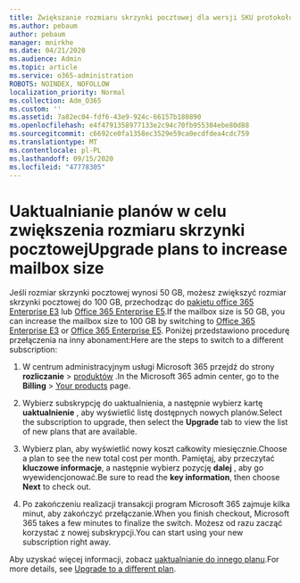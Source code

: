 ```yaml
---
title: Zwiększanie rozmiaru skrzynki pocztowej dla wersji SKU protokołu SMB
ms.author: pebaum
author: pebaum
manager: mnirkhe
ms.date: 04/21/2020
ms.audience: Admin
ms.topic: article
ms.service: o365-administration
ROBOTS: NOINDEX, NOFOLLOW
localization_priority: Normal
ms.collection: Adm_O365
ms.custom: ''
ms.assetid: 7a82ec04-fdf6-43e9-924c-66157b180890
ms.openlocfilehash: e4f4791358977133e2c94c70fb955304ebe80d88
ms.sourcegitcommit: c6692ce0fa1358ec3529e59ca0ecdfdea4cdc759
ms.translationtype: MT
ms.contentlocale: pl-PL
ms.lasthandoff: 09/15/2020
ms.locfileid: "47778305"
---
```

# <a name="upgrade-plans-to-increase-mailbox-size"></a><span data-ttu-id="5c9db-102">Uaktualnianie planów w celu zwiększenia rozmiaru skrzynki pocztowej</span><span class="sxs-lookup"><span data-stu-id="5c9db-102">Upgrade plans to increase mailbox size</span></span>

<span data-ttu-id="5c9db-103">Jeśli rozmiar skrzynki pocztowej wynosi 50 GB, możesz zwiększyć rozmiar skrzynki pocztowej do 100 GB, przechodząc do [pakietu office 365 Enterprise E3](https://products.office.com/business/office-365-enterprise-e3-business-software) lub [Office 365 Enterprise E5](https://products.office.com/business/office-365-enterprise-e5-business-software).</span><span class="sxs-lookup"><span data-stu-id="5c9db-103">If the mailbox size is 50 GB, you can increase the mailbox size to 100 GB by switching to [Office 365 Enterprise E3](https://products.office.com/business/office-365-enterprise-e3-business-software) or [Office 365 Enterprise E5](https://products.office.com/business/office-365-enterprise-e5-business-software).</span></span> <span data-ttu-id="5c9db-104">Poniżej przedstawiono procedurę przełączenia na inny abonament:</span><span class="sxs-lookup"><span data-stu-id="5c9db-104">Here are the steps to switch to a different subscription:</span></span>
  
1. <span data-ttu-id="5c9db-105">W centrum administracyjnym usługi Microsoft 365 przejdź do strony **rozliczanie**  >  [produktów](https://go.microsoft.com/fwlink/p/?linkid=842054) .</span><span class="sxs-lookup"><span data-stu-id="5c9db-105">In the Microsoft 365 admin center, go to the **Billing** > [Your products](https://go.microsoft.com/fwlink/p/?linkid=842054) page.</span></span>

2. <span data-ttu-id="5c9db-106">Wybierz subskrypcję do uaktualnienia, a następnie wybierz kartę **uaktualnienie** , aby wyświetlić listę dostępnych nowych planów.</span><span class="sxs-lookup"><span data-stu-id="5c9db-106">Select the subscription to upgrade, then select the **Upgrade** tab to view the list of new plans that are available.</span></span>

3. <span data-ttu-id="5c9db-107">Wybierz plan, aby wyświetlić nowy koszt całkowity miesięcznie.</span><span class="sxs-lookup"><span data-stu-id="5c9db-107">Choose a plan to see the new total cost per month.</span></span> <span data-ttu-id="5c9db-108">Pamiętaj, aby przeczytać **kluczowe informacje**, a następnie wybierz pozycję **dalej** , aby go wyewidencjonować.</span><span class="sxs-lookup"><span data-stu-id="5c9db-108">Be sure to read the **key information**, then choose **Next** to check out.</span></span>

4. <span data-ttu-id="5c9db-109">Po zakończeniu realizacji transakcji program Microsoft 365 zajmuje kilka minut, aby zakończyć przełączanie.</span><span class="sxs-lookup"><span data-stu-id="5c9db-109">When you finish checkout, Microsoft 365 takes a few minutes to finalize the switch.</span></span> <span data-ttu-id="5c9db-110">Możesz od razu zacząć korzystać z nowej subskrypcji.</span><span class="sxs-lookup"><span data-stu-id="5c9db-110">You can start using your new subscription right away.</span></span>

<span data-ttu-id="5c9db-111">Aby uzyskać więcej informacji, zobacz [uaktualnianie do innego planu](https://docs.microsoft.com/microsoft-365/commerce/subscriptions/upgrade-to-different-plan).</span><span class="sxs-lookup"><span data-stu-id="5c9db-111">For more details, see [Upgrade to a different plan](https://docs.microsoft.com/microsoft-365/commerce/subscriptions/upgrade-to-different-plan).</span></span>